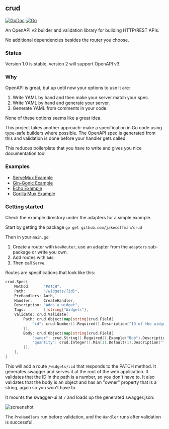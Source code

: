 ## crud

[![GoDoc](https://godoc.org/github.com/jakecoffman/crud?status.svg)](https://godoc.org/github.com/jakecoffman/crud)
[![Go](https://github.com/jakecoffman/crud/actions/workflows/go.yml/badge.svg)](https://github.com/jakecoffman/crud/actions/workflows/go.yml)

An OpenAPI v2 builder and validation library for building HTTP/REST APIs.

No additional dependencies besides the router you choose.

### Status

Version 1.0 is stable, version 2 will support OpenAPI v3.

### Why

OpenAPI is great, but up until now your options to use it are:

1. Write YAML by hand and then make your server match your spec.
2. Write YAML by hand and generate your server.
3. Generate YAML from comments in your code.

None of these options seems like a great idea.

This project takes another approach: make a specification in Go code using type-safe builders where possible. The OpenAPI spec is generated from this and validation is done before your handler gets called. 

This reduces boilerplate that you have to write and gives you nice documentation too!

### Examples

- [ServeMux Example](_example/main.go)
- [Gin-Gonic Example](adapters/gin-adapter/example)
- [Echo Example](adapters/echo-adapter/example)
- [Gorilla Mux Example](adapters/gorilla-adapter/example)

### Getting started

Check the example directory under the adapters for a simple example.

Start by getting the package `go get github.com/jakecoffman/crud`

Then in your `main.go`:

1. Create a router with `NewRouter`, use an adapter from the `adapters` sub-package or write you own.
2. Add routes with `Add`.
3. Then call `Serve`.

Routes are specifications that look like this:

```go
crud.Spec{
	Method:      "PATCH",
	Path:        "/widgets/{id}",
	PreHandlers: Auth,
	Handler:     CreateHandler,
	Description: "Adds a widget",
	Tags:        []string{"Widgets"},
	Validate: crud.Validate{
		Path: crud.Object(map[string]crud.Field{
			"id": crud.Number().Required().Description("ID of the widget"),
		}),
		Body: crud.Object(map[string]crud.Field{
			"owner": crud.String().Required().Example("Bob").Description("Widget owner's name"),
			"quantity": crud.Integer().Min(1).Default(1).Description("The amount requested")
		}),
	},
}
```

This will add a route `/widgets/:id` that responds to the PATCH method. It generates swagger and serves it at the root of the web application. It validates that the ID in the path is a number, so you don't have to. It also validates that the body is an object and has an "owner" property that is a string, again so you won't have to.

It mounts the swagger-ui at `/` and loads up the generated swagger.json:

![screenshot](/screenshot.png?raw=true "Swagger")

The `PreHandlers` run before validation, and the `Handler` runs after validation is successful.
